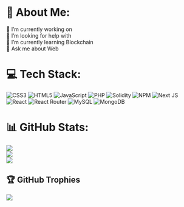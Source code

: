 # 💫 About Me:
🔭 I’m currently working on <br>🤝 I’m looking for help with <br>🌱 I’m currently learning Blockchain<br>💬 Ask me about Web 


# 💻 Tech Stack:
![CSS3](https://img.shields.io/badge/css3-%231572B6.svg?style=for-the-badge&logo=css3&logoColor=white) ![HTML5](https://img.shields.io/badge/html5-%23E34F26.svg?style=for-the-badge&logo=html5&logoColor=white) ![JavaScript](https://img.shields.io/badge/javascript-%23323330.svg?style=for-the-badge&logo=javascript&logoColor=%23F7DF1E) ![PHP](https://img.shields.io/badge/php-%23777BB4.svg?style=for-the-badge&logo=php&logoColor=white) ![Solidity](https://img.shields.io/badge/Solidity-%23363636.svg?style=for-the-badge&logo=solidity&logoColor=white) ![NPM](https://img.shields.io/badge/NPM-%23000000.svg?style=for-the-badge&logo=npm&logoColor=white) ![Next JS](https://img.shields.io/badge/Next-black?style=for-the-badge&logo=next.js&logoColor=white) ![React](https://img.shields.io/badge/react-%2320232a.svg?style=for-the-badge&logo=react&logoColor=%2361DAFB) ![React Router](https://img.shields.io/badge/React_Router-CA4245?style=for-the-badge&logo=react-router&logoColor=white) ![MySQL](https://img.shields.io/badge/mysql-%2300f.svg?style=for-the-badge&logo=mysql&logoColor=white) ![MongoDB](https://img.shields.io/badge/MongoDB-%234ea94b.svg?style=for-the-badge&logo=mongodb&logoColor=white)
# 📊 GitHub Stats:
![](https://github-readme-stats.vercel.app/api/top-langs/?username=Imtiaz-Zahir&theme=midnight-purple&hide_border=true&include_all_commits=true&count_private=true&layout=compact)<br/>
![](https://github-readme-stats.vercel.app/api?username=Imtiaz-Zahir&theme=midnight-purple&hide_border=true&include_all_commits=true&count_private=true)<br/>
![](https://github-readme-streak-stats.herokuapp.com/?user=Imtiaz-Zahir&theme=midnight-purple&hide_border=true)


## 🏆 GitHub Trophies
![](https://github-profile-trophy.vercel.app/?username=Imtiaz-Zahir&theme=radical&no-frame=true&no-bg=false&margin-w=4)